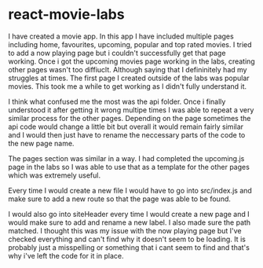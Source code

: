# react-movie-labs

I have created a movie app. In this app I have included multiple pages including home, favourites, upcoming, popular and top rated movies. I tried to add a now playing page but i couldn't successfully get that page working. Once i got the upcoming movies page working in the labs, creating other pages wasn't too diffiuclt. Although saying that I defininitely had my struggles at times. The first page I created outside of the labs was popular movies. This took me a while to get working as I didn't fully understand it. 

I think what confused me the most was the api folder. Once i finally understood it after getting it wrong multipe times I was able to repeat a very similar process for the other pages. Depending on the page sometimes the api code would change a little bit but overall it would remain fairly similar and I would then just have to rename the neccessary parts of the code to the new page name. 

The pages section was similar in a way. I had completed the upcoming.js page in the labs so I was able to use that as a template for the other pages which was extremely useful. 

Every time I would create a new file I would have to go into src/index.js and make sure to add a new route so that the page was able to be found. 

I would also go into siteHeader every time I would create a new page and I would make sure to add and rename a new label. I also made sure the path matched. I thought this was my issue with the now playing page but I've checked everything and can't find why it doesn't seem to be loading. It is probably just a misspelling or something that i cant seem to find and that's why i've left the code for it in place. 
